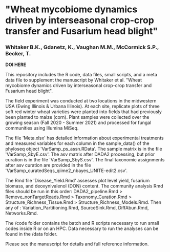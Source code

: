 # "Wheat mycobiome dynamics driven by interseasonal crop-crop transfer and Fusarium head blight"
### Whitaker B.K., Gdanetz, K., Vaughan M.M., McCormick S.P., Becker, T.

**DOI HERE**

This repository includes the R code, data files, small scripts, and a meta data file to supplement the manuscript by Whitaker et al. "Wheat mycobiome dynamics driven by interseasonal crop-crop transfer and Fusarium head blight".

The field experiment was conducted at two locations in the midwestern USA (Ewing Illinois & Urbana Illinois). At each site, replicate plots of three soft red winter wheat varieties were planted into fields that had previously been planted to maize (corn). Plant samples were collected over the growing season (Fall 2020 - Summer 2021) and processed for fungal communities using Illumina MiSeq.

The file 'Meta.xlsx' has detailed information about experimental treatments and measured variables for each column in the sample_data() of the phyloseq object 'VarSamp_ps_assn.RData'. The sample matrix is in the file 'VarSamp_SbyE.csv'. The asv matrix after DADA2 processing, but prior curation is in the file 'VarSamp_SbyS.csv'. The final taxonomic assignments after asv curation are provided in the file 'VarSamp_curatedSeqs_qiime2_nbayes_UNITE-edit2.csv'.

The Rmd file 'Disease_Yield.Rmd' assesses plot level yield, fusarium biomass, and deoxynivalenol (DON) content. The community analysis Rmd files should be run in this order: DADA2_pipeline.Rmd > Remove_nonTargetReads.Rmd > Taxonomy_Curation.Rmd > Structure_Richness_Tissue.Rmd > Structure_Richness_Models.Rmd. Then any of : Variation_Partitioning.Rmd, SourceSink.Rmd, DiffAbun.Rmd, Networks.Rmd. 

The /code folder contains the batch and R scripts necessary to run small codes inside R or on an HPC. Data necessary to run the analyses can be found in the /data folder.

Please see the manuscript for details and full reference information.
